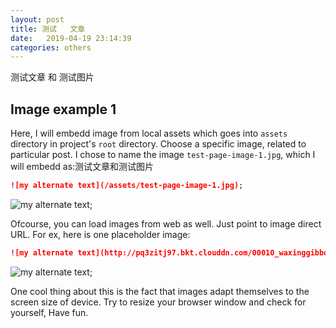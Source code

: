 ```yaml
---
layout: post
title: 测试   文章
date:   2019-04-19 23:14:39
categories: others
---
```


测试文章  和  测试图片

## Image example 1

Here, I will embedd image from local assets which goes into `assets` directory in project's `root` directory. Choose a specific image, related to particular post. I chose to name the image `test-page-image-1.jpg`, which I will embedd as:测试文章和测试图片

```markdown
![my alternate text](/assets/test-page-image-1.jpg);
``` 

![my alternate text](/assets/test-page-image-1.jpg);

Ofcourse, you can load images from web as well. Just point to image direct URL. For ex, here is one placeholder image:

```markdown
![my alternate text](http://pq3zitj97.bkt.clouddn.com/00010_waxinggibbousmoon_1920x1200.jpg);
``` 

![my alternate text](http://pq3zitj97.bkt.clouddn.com/00010_waxinggibbousmoon_1920x1200.jpg);

One cool thing about this is the fact that images adapt themselves to the screen size of device. Try to resize your browser window and check for yourself, Have fun.